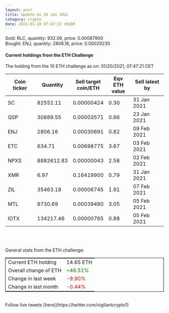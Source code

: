 ```yaml
---
layout: post
title: Update on 20 Jan 2021
category: crypto
date: 2021-01-20 07:47:22 +0100
---
```

<!-- Global site tag (gtag.js) - Google Analytics -->
<script async src="https://www.googletagmanager.com/gtag/js?id=UA-103831149-5"></script>
<script>
  window.dataLayer = window.dataLayer || [];
  function gtag(){dataLayer.push(arguments);}
  gtag('js', new Date());

  gtag('config', 'UA-103831149-5');
</script>
Sold: RLC, quantity:       932.09, price:   0.00087900<br>Bought: ENJ, quantity:      2806.16, price:   0.00029230<br>

#### Current holdings from the ETH Challenge

The holding from the 10 ETH challenge as on: 01/20/2021, 07:47:21 CET

|Coin ticker|Quantity|Sell target<br>coin/ETH|Eqv ETH<br>value|Sell latest by|
|-----------|--------|-----------|-----------|--------------|
SC|82552.11|  0.00000424|0.30|31 Jan 2021|
QSP|30889.55|  0.00003571|0.66|23 Jan 2021|
ENJ|2806.16|  0.00030691|0.82|09 Feb 2021|
ETC|634.71|  0.00698775|3.67|03 Feb 2021|
NPXS|8882612.83|  0.00000043|2.58|02 Feb 2021|
XMR|6.97|  0.16419900|0.79|31 Jan 2021|
ZIL|35463.18|  0.00006745|1.91|07 Feb 2021|
MTL|9730.69|  0.00039480|3.05|05 Feb 2021|
IOTX|134217.46|  0.00000765|0.88|05 Feb 2021|

<br>
<br>
<br>
General stats from the ETH challenge:

<table style="border:1px solid black;margin-left:auto;margin-right:auto;">
	<tbody>
	<tr>
		<td>Current ETH holding</td>
		<td>     14.65 ETH</td>
	</tr>
	<tr>
		<td>Overall change of ETH</td>
		<td><font color="green">+46.51%</font></td>
	</tr>
	<tr>
		<td>Change in last week</td>
		<td><font color="red">-9.90%</font></td>
	</tr>
	<tr>
		<td>Change in last month</td>
		<td><font color="red">-0.44%</font></td>
	</tr>
	</tbody>
</table>

<br>
Follow live tweets [here](https://twitter.com/vigilantcrypto1)
<br>
<br>
